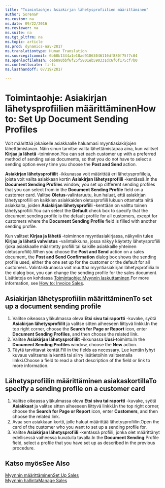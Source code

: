 ```yaml
---
title: "Toimintaohje: Asiakirjan lähetysprofiilien määrittäminen"
author: SorenGP
ms.custom: na
ms.date: 09/22/2016
ms.reviewer: na
ms.suite: na
ms.tgt_pltfrm: na
ms.topic: article
ms.prod: dynamics-nav-2017
ms.translationtype: Human Translation
ms.sourcegitcommit: 6b60b1344a1e18ad91863046110df880f75f7c04
ms.openlocfilehash: ceb890bbf6f25f5801eb590331dc6f6f175cf7b0
ms.contentlocale: fi-fi
ms.lasthandoff: 07/19/2017

---
```


# <a name="how-to-set-up-document-sending-profiles"></a><span data-ttu-id="80c40-102">Toimintaohje: Asiakirjan lähetysprofiilien määrittäminen</span><span class="sxs-lookup"><span data-stu-id="80c40-102">How to: Set Up Document Sending Profiles</span></span>
<span data-ttu-id="80c40-103">Voit määrittää jokaiselle asiakkaalle haluamasi myyntiasiakirjojen lähettämistavan. Näin sinun tarvitse valita lähettämistapaa aina, kun valitset **Kirjaa ja lähetä** -toiminnon.</span><span class="sxs-lookup"><span data-stu-id="80c40-103">You can set each customer up with a preferred method of sending sales documents, so that you do not have to select a sending option every time you choose the **Post and Send** action.</span></span>

<span data-ttu-id="80c40-104">**Asiakirjan lähetysprofiilit** -ikkunassa voit määrittää eri lähetysprofiileja, joista voit valita asiakkaan kortin **Asiakirjan lähetysprofiili** -kentässä.</span><span class="sxs-lookup"><span data-stu-id="80c40-104">In the **Document Sending Profiles** window, you set up different sending profiles that you can select from in the **Document Sending Profile** field on a customer card.</span></span> <span data-ttu-id="80c40-105">Valitse **Oletus**-valintaruutu, kun haluat, että asiakirjan lähetysprofiili on kaikkien asiakkaiden oletusprofiili lukuun ottamatta niitä asiakkaita, joiden **Asiakirjan lähetysprofiili** -kenttään on valittu toinen lähetysprofiili.</span><span class="sxs-lookup"><span data-stu-id="80c40-105">You can select the **Default** check box to specify that the document sending profile is the default profile for all customers, except for customers where the **Document Sending Profile** field is filled with another sending profile.</span></span>

<span data-ttu-id="80c40-106">Kun valitset **Kirjaa ja lähetä** -toiminnon myyntiasiakirjassa, näkyviin tulee **Kirjaa ja lähetä vahvistus** -valintaikkuna, jossa näkyy käytetty lähetysprofiili (joka asiakkaalle määritetty profiili tai kaikille asiakkaille yhteinen oletusprofiili).</span><span class="sxs-lookup"><span data-stu-id="80c40-106">When you choose the **Post and Send** action on a sales document, the **Post and Send Confirmation** dialog box shows the sending profile used, either the one set up for the customer or the default for all customers.</span></span> <span data-ttu-id="80c40-107">Valintaikkunassa voit muuttaa myyntiasiakirjan lähetysprofiilia.</span><span class="sxs-lookup"><span data-stu-id="80c40-107">In the dialog box, you can change the sending profile for the sales document.</span></span> <span data-ttu-id="80c40-108">Lisätietoja on kohdassa [Toimintaohje: Myynnin laskuttaminen](sales-how-invoice-sales.md).</span><span class="sxs-lookup"><span data-stu-id="80c40-108">For more information, see [How to: Invoice Sales](sales-how-invoice-sales.md).</span></span>

## <a name="to-set-up-a-document-sending-profile"></a><span data-ttu-id="80c40-109">Asiakirjan lähetysprofiilin määrittäminen</span><span class="sxs-lookup"><span data-stu-id="80c40-109">To set up a document sending profile</span></span>
1. <span data-ttu-id="80c40-110">Valitse oikeassa yläkulmassa oleva **Etsi sivu tai raportti** -kuvake, syötä **Asiakirjan lähetysprofiilit** ja valitse sitten aiheeseen liittyvä linkki.</span><span class="sxs-lookup"><span data-stu-id="80c40-110">In the top right corner, choose the **Search for Page or Report** icon, enter **Document Sending Profiles**, and then choose the related link.</span></span>
2. <span data-ttu-id="80c40-111">Valitse **Asiakirjan lähetysprofiilit** -ikkunassa **Uusi**-toiminto.</span><span class="sxs-lookup"><span data-stu-id="80c40-111">In the **Document Sending Profiles** window, choose the **New** action.</span></span>
3. <span data-ttu-id="80c40-112">Täytä tarvittavat kentät.</span><span class="sxs-lookup"><span data-stu-id="80c40-112">Fill in the fields as necessary.</span></span> <span data-ttu-id="80c40-113">Lue kentän lyhyt kuvaus valitsemalla kenttä tai siirry lisätietoihin valitsemalla linkki.</span><span class="sxs-lookup"><span data-stu-id="80c40-113">Choose a field to read a short description of the field or link to more information.</span></span>

## <a name="to-specify-a-sending-profile-on-a-customer-card"></a><span data-ttu-id="80c40-114">Lähetysprofiilin määrittäminen asiakaskortilla</span><span class="sxs-lookup"><span data-stu-id="80c40-114">To specify a sending profile on a customer card</span></span>
1. <span data-ttu-id="80c40-115">Valitse oikeassa yläkulmassa oleva **Etsi sivu tai raportti** -kuvake, syötä **Asiakkaat** ja valitse sitten aiheeseen liittyvä linkki.</span><span class="sxs-lookup"><span data-stu-id="80c40-115">In the top right corner, choose the **Search for Page or Report** icon, enter **Customers**, and then choose the related link.</span></span>
2. <span data-ttu-id="80c40-116">Avaa sen asiakkaan kortti, jolle haluat määrittää lähetysprofiilin.</span><span class="sxs-lookup"><span data-stu-id="80c40-116">Open the card of the customer who you want to set up a sending profile for.</span></span>
3. <span data-ttu-id="80c40-117">Valitse **Asiakirjan lähetysprofiili** -kentässä profiili, jonka olet määrittänyt edellisessä vaiheessa kuvatulla tavalla.</span><span class="sxs-lookup"><span data-stu-id="80c40-117">In the **Document Sending** Profile field, select a profile that you have set up as described in the previous procedure.</span></span>

## <a name="see-also"></a><span data-ttu-id="80c40-118">Katso myös</span><span class="sxs-lookup"><span data-stu-id="80c40-118">See Also</span></span>  
[<span data-ttu-id="80c40-119">Myynnin määrittäminen</span><span class="sxs-lookup"><span data-stu-id="80c40-119">Set Up Sales</span></span>](sales-setup-sales.md)  
[<span data-ttu-id="80c40-120">Myynnin hallinta</span><span class="sxs-lookup"><span data-stu-id="80c40-120">Manage Sales</span></span>](sales-manage-sales.md)

